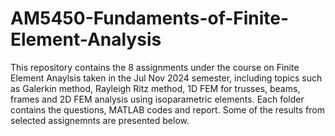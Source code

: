 # AM5450-Fundaments-of-Finite-Element-Analysis

This repository contains the 8 assignments under the course on Finite Element Anaylsis taken in the Jul Nov 2024 semester, including topics such as Galerkin method, Rayleigh Ritz method, 1D FEM for trusses, beams, frames and 2D FEM analysis using isoparametric elements. Each folder contains the questions, MATLAB codes and report. Some of the results from selected assignemnts are presented below.

